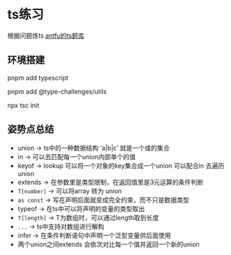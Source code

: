 # ts练习

根据问题炼ts
[antfu的ts题库](https://github.com/type-challenges/type-challenges)

## 环境搭建

pnpm add typescript 

pnpm add @type-challenges/utils

npx tsc init

## 姿势点总结

- union -> ts中的一种数据结构 ‘a|b|c’ 就是一个或的集合
- in -> 可以去匹配每一个union内部单个的值
- keyof -> lookup 可以将一个对象的key集合成一个union 可以配合in 去遍历union
- extends -> 在参数里是类型限制，在返回值里是3元运算的条件判断
- `T[number]` -> 可以将array 转为 union
- `as const` -> 写在声明后面就变成完全约束，而不只是数据类型
- typeof -> 在ts中可以将声明的变量的类型取出
- `T[length]` -> T为数组时，可以通过length取到长度
- `...` -> ts中支持对数组进行解构
- infer -> 在条件判断语句中声明一个泛型变量供后面使用
- 两个union之间extends 会依次对比每一个值并返回一个新的union